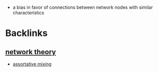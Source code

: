 - a bias in favor of connections between network nodes with similar characteristics

# Backlinks
## [network theory](<network theory.md>)
- [assortative mixing](<assortative mixing.md>)

